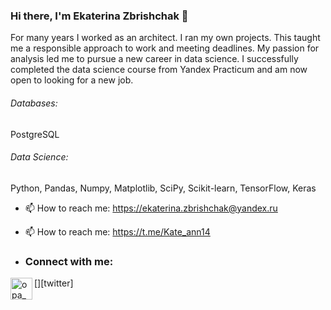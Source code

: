 ### Hi there, I'm Ekaterina Zbrishchak 👋

For many years I worked as an architect. I ran my own projects. This taught me a responsible approach to work and meeting deadlines. My passion for analysis led me to pursue a new career in data science. I successfully completed the data science course from Yandex Practicum and am now open to looking for a new job.

###### Databases: 
PostgreSQL

###### Data Science: 
Python, Pandas, Numpy, Matplotlib, SciPy, Scikit-learn, TensorFlow, Keras

- 📫 How to reach me: https://ekaterina.zbrishchak@yandex.ru
- 📫 How to reach me: https://t.me/Kate_ann14

- ### Connect with me:
[<img align="left" alt="opa_oz | e-mail" width="35px" src="https://cdn.jsdelivr.net/npm/simple-icons@3.13.0/icons/yandex.svg" />][twitter]

<br />


<br><br>
<!--
**Ekaterina-Ann/Ekaterina-Ann** is a ✨ _special_ ✨ repository because its `README.md` (this file) appears on your GitHub profile.

Here are some ideas to get you started:

- 🔭 I’m currently working on ...
- 🌱 I’m currently learning ...
- 👯 I’m looking to collaborate on ...
- 🤔 I’m looking for help with ...
- 💬 Ask me about ...
- 📫 How to reach me: ...
- 😄 Pronouns: ...
- ⚡ Fun fact: ...
-->
